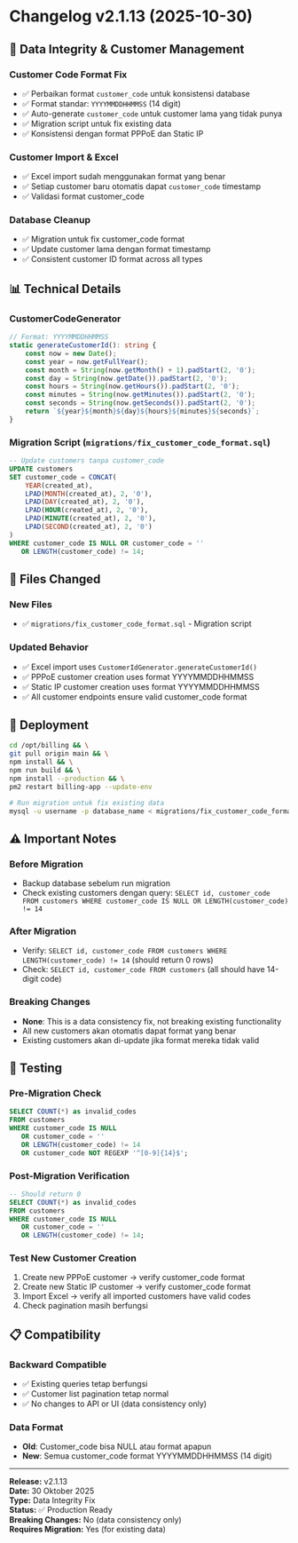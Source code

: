 # Changelog v2.1.13 (2025-10-30)

## 🔧 Data Integrity & Customer Management

### Customer Code Format Fix
- ✅ Perbaikan format `customer_code` untuk konsistensi database
- ✅ Format standar: `YYYYMMDDHHMMSS` (14 digit)
- ✅ Auto-generate `customer_code` untuk customer lama yang tidak punya
- ✅ Migration script untuk fix existing data
- ✅ Konsistensi dengan format PPPoE dan Static IP

### Customer Import & Excel
- ✅ Excel import sudah menggunakan format yang benar
- ✅ Setiap customer baru otomatis dapat `customer_code` timestamp
- ✅ Validasi format customer_code

### Database Cleanup
- ✅ Migration untuk fix customer_code format
- ✅ Update customer lama dengan format timestamp
- ✅ Consistent customer ID format across all types

## 📊 Technical Details

### CustomerCodeGenerator
```typescript
// Format: YYYYMMDDHHMMSS
static generateCustomerId(): string {
    const now = new Date();
    const year = now.getFullYear();
    const month = String(now.getMonth() + 1).padStart(2, '0');
    const day = String(now.getDate()).padStart(2, '0');
    const hours = String(now.getHours()).padStart(2, '0');
    const minutes = String(now.getMinutes()).padStart(2, '0');
    const seconds = String(now.getSeconds()).padStart(2, '0');
    return `${year}${month}${day}${hours}${minutes}${seconds}`;
}
```

### Migration Script (`migrations/fix_customer_code_format.sql`)
```sql
-- Update customers tanpa customer_code
UPDATE customers 
SET customer_code = CONCAT(
    YEAR(created_at), 
    LPAD(MONTH(created_at), 2, '0'),
    LPAD(DAY(created_at), 2, '0'),
    LPAD(HOUR(created_at), 2, '0'),
    LPAD(MINUTE(created_at), 2, '0'),
    LPAD(SECOND(created_at), 2, '0')
)
WHERE customer_code IS NULL OR customer_code = '' 
   OR LENGTH(customer_code) != 14;
```

## 📁 Files Changed

### New Files
- ✅ `migrations/fix_customer_code_format.sql` - Migration script

### Updated Behavior
- ✅ Excel import uses `CustomerIdGenerator.generateCustomerId()`
- ✅ PPPoE customer creation uses format YYYYMMDDHHMMSS
- ✅ Static IP customer creation uses format YYYYMMDDHHMMSS
- ✅ All customer endpoints ensure valid customer_code format

## 🚀 Deployment

```bash
cd /opt/billing && \
git pull origin main && \
npm install && \
npm run build && \
npm install --production && \
pm2 restart billing-app --update-env

# Run migration untuk fix existing data
mysql -u username -p database_name < migrations/fix_customer_code_format.sql
```

## ⚠️ Important Notes

### Before Migration
- Backup database sebelum run migration
- Check existing customers dengan query: `SELECT id, customer_code FROM customers WHERE customer_code IS NULL OR LENGTH(customer_code) != 14`

### After Migration
- Verify: `SELECT id, customer_code FROM customers WHERE LENGTH(customer_code) != 14` (should return 0 rows)
- Check: `SELECT id, customer_code FROM customers` (all should have 14-digit code)

### Breaking Changes
- **None**: This is a data consistency fix, not breaking existing functionality
- All new customers akan otomatis dapat format yang benar
- Existing customers akan di-update jika format mereka tidak valid

## 🧪 Testing

### Pre-Migration Check
```sql
SELECT COUNT(*) as invalid_codes 
FROM customers 
WHERE customer_code IS NULL 
   OR customer_code = '' 
   OR LENGTH(customer_code) != 14 
   OR customer_code NOT REGEXP '^[0-9]{14}$';
```

### Post-Migration Verification
```sql
-- Should return 0
SELECT COUNT(*) as invalid_codes 
FROM customers 
WHERE customer_code IS NULL 
   OR customer_code = '' 
   OR LENGTH(customer_code) != 14;
```

### Test New Customer Creation
1. Create new PPPoE customer → verify customer_code format
2. Create new Static IP customer → verify customer_code format
3. Import Excel → verify all imported customers have valid codes
4. Check pagination masih berfungsi

## 📋 Compatibility

### Backward Compatible
- ✅ Existing queries tetap berfungsi
- ✅ Customer list pagination tetap normal
- ✅ No changes to API or UI (data consistency only)

### Data Format
- **Old**: Customer_code bisa NULL atau format apapun
- **New**: Semua customer_code format YYYYMMDDHHMMSS (14 digit)

---

**Release:** v2.1.13  
**Date:** 30 Oktober 2025  
**Type:** Data Integrity Fix  
**Status:** ✅ Production Ready  
**Breaking Changes:** No (data consistency only)  
**Requires Migration:** Yes (for existing data)

